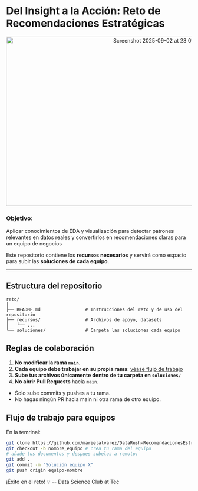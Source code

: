 # Del Insight a la Acción: Reto de Recomendaciones Estratégicas

<p align="center">
  <img width="804" height="458" alt="Screenshot 2025-09-02 at 23 01 20"
       src="https://github.com/user-attachments/assets/1a11c88d-c61c-4355-8ad7-ec95257e0e35" />
</p>

### Objetivo:
Aplicar conocimientos de EDA y visualización para detectar patrones relevantes en datos
reales y convertirlos en recomendaciones claras para un equipo de negocios

Este repositorio contiene los **recursos necesarios** y servirá como espacio para subir las **soluciones de cada equipo**.

---

## Estructura del repositorio
```
reto/
│
├── README.md                 # Instrucciones del reto y de uso del repositorio
├── recursos/                 # Archivos de apoyo, datasets
│   └── ...
└── soluciones/               # Carpeta las soluciones cada equipo
```

## Reglas de colaboración

1. **No modificar la rama `main`**.  
2. **Cada equipo debe trabajar en su propia rama**: [véase flujo de trabajo](#flujo-de-trabajo-para-equipos)
3. **Sube tus archivos únicamente dentro de tu carpeta en `soluciones/`**
4. **No abrir Pull Requests** hacia `main`.  
- Solo sube commits y pushes a tu rama.  
- No hagas ningún PR hacia main ni otra rama de otro equipo.

## Flujo de trabajo para equipos

En la temrinal:
```bash
git clone https://github.com/marielalvarez/DataRush-RecomendacionesEstrategicas # clona el repositorio
git checkout -b nombre_equipo # crea tu rama del equipo
# añade tus documentos y despues subelos a remoto:
git add .
git commit -m "Solución equipo X"
git push origin equipo-nombre

```

¡Éxito en el reto! 💡
-- Data Science Club at Tec
